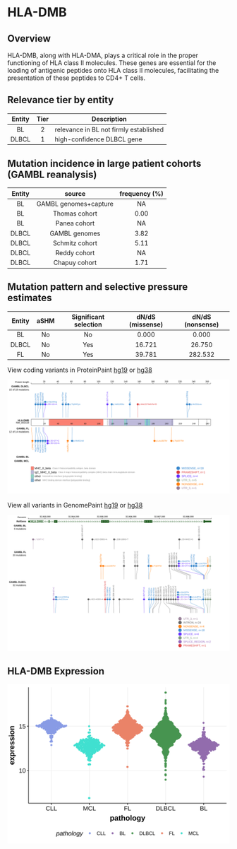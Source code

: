 # HLA-DMB
## Overview
HLA-DMB, along with HLA-DMA, plays a critical role in the proper functioning of HLA class II molecules. These genes are essential for the loading of antigenic peptides onto HLA class II molecules, facilitating the presentation of these peptides to CD4+ T cells.

## Relevance tier by entity

|Entity|Tier|Description                           |
|:------:|:----:|--------------------------------------|
|BL    |2   |relevance in BL not firmly established|
|DLBCL |1   |high-confidence DLBCL gene            |

## Mutation incidence in large patient cohorts (GAMBL reanalysis)

|Entity|source               |frequency (%)|
|:------:|:---------------------:|:-------------:|
|BL    |GAMBL genomes+capture|  NA         |
|BL    |Thomas cohort        |0.00         |
|BL    |Panea cohort         |  NA         |
|DLBCL |GAMBL genomes        |3.82         |
|DLBCL |Schmitz cohort       |5.11         |
|DLBCL |Reddy cohort         |  NA         |
|DLBCL |Chapuy cohort        |1.71         |

## Mutation pattern and selective pressure estimates

|Entity|aSHM|Significant selection|dN/dS (missense)|dN/dS (nonsense)|
|:------:|:----:|:---------------------:|:----------------:|:----------------:|
|BL    |No  |No                   | 0.000          |  0.000         |
|DLBCL |No  |Yes                  |16.721          | 26.750         |
|FL    |No  |Yes                  |39.781          |282.532         |



View coding variants in ProteinPaint [hg19](https://morinlab.github.io/LLMPP/GAMBL/HLA-DMB_protein.html)  or [hg38](https://morinlab.github.io/LLMPP/GAMBL/HLA-DMB_protein_hg38.html)

![image](images/proteinpaint/HLA-DMB_NM_002118.svg)

View all variants in GenomePaint [hg19](https://morinlab.github.io/LLMPP/GAMBL/HLA-DMB.html)  or [hg38](https://morinlab.github.io/LLMPP/GAMBL/HLA-DMB_hg38.html)

![image](images/proteinpaint/HLA-DMB.svg)
## HLA-DMB Expression
![image](images/gene_expression/HLA-DMB_by_pathology.svg)
<!-- ORIGIN: Unknown -->
<!-- BL: 2 -->
